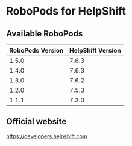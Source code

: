 # RoboPods for HelpShift

## Available RoboPods

| RoboPods Version  | HelpShift Version |
|-------------------|-------------------|
| 1.5.0             | 7.6.3             |
| 1.4.0             | 7.6.3             |
| 1.3.0             | 7.6.2             |
| 1.2.0             | 7.5.3             |
| 1.1.1             | 7.3.0             |

## Official website

https://developers.helpshift.com
